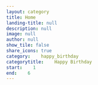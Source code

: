 ```yaml
---
layout: category
title: Home
landing-title: null
description: null
image: null
author: null
show_tile: false
share_icons: true
category:    happy_birthday
categorytitle:    Happy Birthday
start:    1
end:    6
---
```

